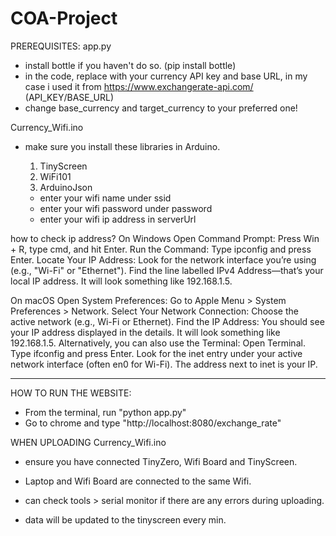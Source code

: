 # COA-Project
PREREQUISITES:
app.py
- install bottle if you haven't do so. (pip install bottle) 
- in the code, replace with your currency API key and base URL, in my case i used it from https://www.exchangerate-api.com/ (API_KEY/BASE_URL)
- change base_currency and  target_currency to your preferred one!

Currency_Wifi.ino
- make sure you install these libraries in Arduino.
  1) TinyScreen
  2) WiFi101
  3) ArduinoJson

  - enter your wifi name under ssid
  - enter your wifi password under password
  - enter your wifi ip address in serverUrl

how to check ip address?
On Windows
Open Command Prompt: Press Win + R, type cmd, and hit Enter.
Run the Command: Type ipconfig and press Enter.
Locate Your IP Address:
Look for the network interface you’re using (e.g., "Wi-Fi" or "Ethernet").
Find the line labelled IPv4 Address—that’s your local IP address. It will look something like 192.168.1.5.

On macOS
Open System Preferences: Go to Apple Menu > System Preferences > Network.
Select Your Network Connection: Choose the active network (e.g., Wi-Fi or Ethernet).
Find the IP Address: You should see your IP address displayed in the details. It will look something like 192.168.1.5.
Alternatively, you can also use the Terminal:
Open Terminal.
Type ifconfig and press Enter.
Look for the inet entry under your active network interface (often en0 for Wi-Fi). The address next to inet is your IP.




---------------------------------------------------------------------------------------------------------------------------------------------------

HOW TO RUN THE WEBSITE:
- From the terminal, run "python app.py"
- Go to chrome and type "http://localhost:8080/exchange_rate"

WHEN UPLOADING Currency_Wifi.ino
- ensure you have connected TinyZero, Wifi Board and TinyScreen.

- Laptop and Wifi Board are connected to the same Wifi.

- can check tools > serial monitor if there are any errors during uploading.

- data will be updated to the tinyscreen every min.

